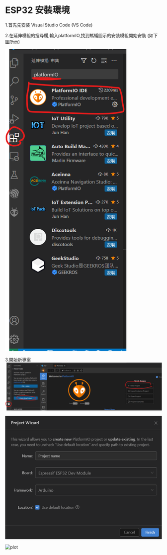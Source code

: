 # ESP32 安裝環境

1.首先先安裝  Visual Studio Code (VS Code) 

2.在延伸模組的搜尋欄,輸入platformIO,找到螞蟻圖示的安裝模組開始安裝 (如下圖所示) 

![iamge](./img/install_1.png)   

3.開始新專案 
![plot](./img/install_2.png)

![plot](./img/install_3.png) 



![plot](./img/blink.gif) 

